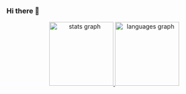 ### Hi there 👋

<div align="center">
  <a href="https://github.com/KauanH1300">
  <img src="https://github-readme-stats.vercel.app/api?username=KauanH1300&hide_title=false&hide_rank=false&show_icons=true&include_all_commits=true&count_private=true&disable_animations=false&theme=dark&locale=en&hide_border=false" height="150" alt="stats graph"  />
  <img src="https://github-readme-stats.vercel.app/api/top-langs?username=KauanH1300&locale=en&hide_title=false&layout=compact&card_width=320&langs_count=5&theme=dark&hide_border=false" height="150" alt="languages graph"  />
</div>
